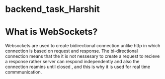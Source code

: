 # backend_task_Harshit
<h1>
What is WebSockets?
</h1>

<p>
Websockets are used to create bidirectional connection unlike http in which connection is based on request and response.
The bi-directional connection means that the it is not nessesary to create a request to recieve a response rather server can respond independently and also the connection reamins until closed , and this is why it is used for real time commmunication.
</p>
